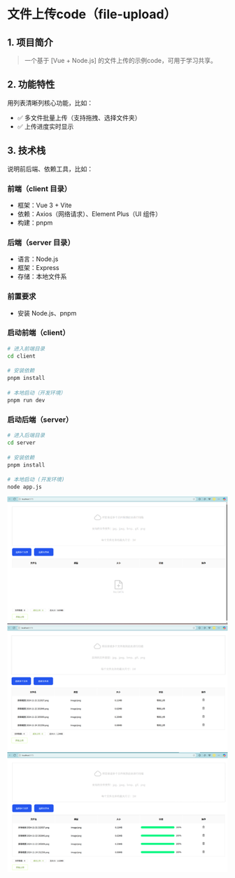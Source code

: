 # 文件上传code（file-upload）

## 1. 项目简介  

> 一个基于 [Vue + Node.js] 的文件上传的示例code，可用于学习共享。  

## 2. 功能特性  

用列表清晰列核心功能，比如：  

- ✅ 多文件批量上传（支持拖拽、选择文件夹）
- ✅ 上传进度实时显示  

## 3. 技术栈  

说明前后端、依赖工具，比如：

### 前端（client 目录）  

- 框架：Vue 3 + Vite  
- 依赖：Axios（网络请求）、Element Plus（UI 组件）  
- 构建：pnpm

### 后端（server 目录）

- 语言：Node.js
- 框架：Express
- 存储：本地文件系

### 前置要求  

- 安装 Node.js、pnpm

### 启动前端（client）  

```bash
# 进入前端目录
cd client  

# 安装依赖
pnpm install  

# 本地启动（开发环境）
pnpm run dev
```

### 启动后端（server）

```bash
# 进入后端目录
cd server

# 安装依赖
pnpm install

# 本地启动 (开发环境)
node app.js
```

![启动截图](https://github.com/shiyuan-0629/file-upload/blob/master/images/init.png?raw=true)
![等待截图](https://github.com/shiyuan-0629/file-upload/blob/master/images/wait.png?raw=true)
![成功截图](https://github.com/shiyuan-0629/file-upload/blob/master/images/success.png?raw=true)
